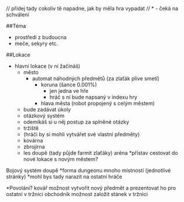 // přidej tady cokoliv tě napadne, jak by měla hra vypadat
// * - čeká na schválení

##Téma
* prostředí z budoucna
* meče, sekyry etc.

##Lokace
* hlavní lokace (v ní žačínáš)
   * město
      * automat náhodných předmětů (za zlaťák plive smetí)
         * koruna (šance 0.001%)
            * jen jedna ve hře
            * hráč s ní bude napsaný v indexu hry
        * hlava města (robot propojený s celým městem)
   * bude zadávat úkoly
   * otázkový systém
   * odemikáš si u něj postup za splněné otázky
  * tržiště
   * (hráči by si mohli vytvářet své vlastní předměty)
   * kovárna
   * zbrojírna
  * les
doupě (tady půjde farmit zlaťáky)
aréna
*přístav
cestovat do nové lokace s novým městem?

Bojový systém
doupě
*forma dungeonu
mnoho místností (jednotlivé stránky)
*mohl bys tady narazit na ostatní hráče        

*Povolání?
kovář 
možnost vytvořit nový předmět a prezentovat ho pro ostatní v tržnici
obchodník
možnost založit stánek v tržnici

